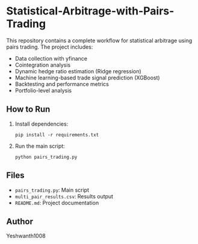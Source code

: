 # Statistical-Arbitrage-with-Pairs-Trading

This repository contains a complete workflow for statistical arbitrage using pairs trading. The project includes:
- Data collection with yfinance
- Cointegration analysis
- Dynamic hedge ratio estimation (Ridge regression)
- Machine learning-based trade signal prediction (XGBoost)
- Backtesting and performance metrics
- Portfolio-level analysis

## How to Run
1. Install dependencies:
   ```
   pip install -r requirements.txt
   ```
2. Run the main script:
   ```
   python pairs_trading.py
   ```

## Files
- `pairs_trading.py`: Main script
- `multi_pair_results.csv`: Results output
- `README.md`: Project documentation

## Author
Yeshwanth1008
